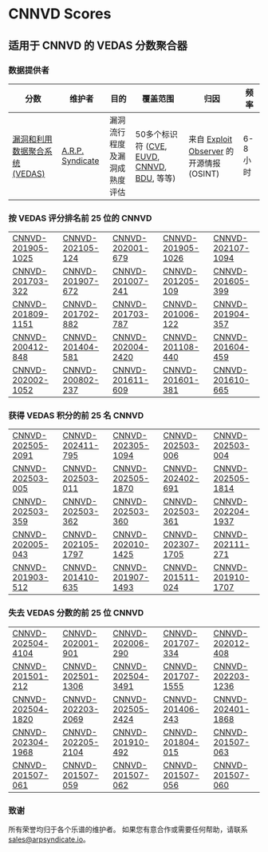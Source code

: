 
# CNNVD Scores
## 适用于 CNNVD 的 VEDAS 分数聚合器

### 数据提供者
| 分数 | 维护者 | 目的 | 覆盖范围 | 归因 | 频率 |
| ----- | ---------- | ------- | -------- | ----------- | --------- |
| [漏洞和利用数据聚合系统 (VEDAS)](https://vedas.arpsyndicate.io) | [A.R.P. Syndicate](https://www.arpsyndicate.io) | 漏洞流行程度及漏洞成熟度评估 | 50多个标识符 ([CVE](https://github.com/ARPSyndicate/cve-scores), [EUVD](https://github.com/ARPSyndicate/euvd-scores), [CNNVD](https://github.com/ARPSyndicate/cnnvd-scores), [BDU](https://github.com/ARPSyndicate/bdu-scores), 等等) | 来自 [Exploit Observer](https://www.exploit.observer) 的开源情报 (OSINT) | 6-8小时 |



<h3>按 VEDAS 评分排名前 25 位的 CNNVD</h3>

<table>
  <tr>
    <td><a href='https://vedas.arpsyndicate.io/?vuln=CNNVD-201905-1025'>CNNVD-201905-1025</a></td>
    <td><a href='https://vedas.arpsyndicate.io/?vuln=CNNVD-202105-124'>CNNVD-202105-124</a></td>
    <td><a href='https://vedas.arpsyndicate.io/?vuln=CNNVD-202001-679'>CNNVD-202001-679</a></td>
    <td><a href='https://vedas.arpsyndicate.io/?vuln=CNNVD-201905-1026'>CNNVD-201905-1026</a></td>
    <td><a href='https://vedas.arpsyndicate.io/?vuln=CNNVD-202107-1094'>CNNVD-202107-1094</a></td>
  </tr>
  <tr>
    <td><a href='https://vedas.arpsyndicate.io/?vuln=CNNVD-201703-322'>CNNVD-201703-322</a></td>
    <td><a href='https://vedas.arpsyndicate.io/?vuln=CNNVD-201907-672'>CNNVD-201907-672</a></td>
    <td><a href='https://vedas.arpsyndicate.io/?vuln=CNNVD-201007-241'>CNNVD-201007-241</a></td>
    <td><a href='https://vedas.arpsyndicate.io/?vuln=CNNVD-201205-109'>CNNVD-201205-109</a></td>
    <td><a href='https://vedas.arpsyndicate.io/?vuln=CNNVD-201605-399'>CNNVD-201605-399</a></td>
  </tr>
  <tr>
    <td><a href='https://vedas.arpsyndicate.io/?vuln=CNNVD-201809-1151'>CNNVD-201809-1151</a></td>
    <td><a href='https://vedas.arpsyndicate.io/?vuln=CNNVD-201702-882'>CNNVD-201702-882</a></td>
    <td><a href='https://vedas.arpsyndicate.io/?vuln=CNNVD-201703-787'>CNNVD-201703-787</a></td>
    <td><a href='https://vedas.arpsyndicate.io/?vuln=CNNVD-201006-122'>CNNVD-201006-122</a></td>
    <td><a href='https://vedas.arpsyndicate.io/?vuln=CNNVD-201904-357'>CNNVD-201904-357</a></td>
  </tr>
  <tr>
    <td><a href='https://vedas.arpsyndicate.io/?vuln=CNNVD-200412-848'>CNNVD-200412-848</a></td>
    <td><a href='https://vedas.arpsyndicate.io/?vuln=CNNVD-201404-581'>CNNVD-201404-581</a></td>
    <td><a href='https://vedas.arpsyndicate.io/?vuln=CNNVD-202004-2420'>CNNVD-202004-2420</a></td>
    <td><a href='https://vedas.arpsyndicate.io/?vuln=CNNVD-201108-440'>CNNVD-201108-440</a></td>
    <td><a href='https://vedas.arpsyndicate.io/?vuln=CNNVD-201604-459'>CNNVD-201604-459</a></td>
  </tr>
  <tr>
    <td><a href='https://vedas.arpsyndicate.io/?vuln=CNNVD-202002-1052'>CNNVD-202002-1052</a></td>
    <td><a href='https://vedas.arpsyndicate.io/?vuln=CNNVD-200802-237'>CNNVD-200802-237</a></td>
    <td><a href='https://vedas.arpsyndicate.io/?vuln=CNNVD-201611-609'>CNNVD-201611-609</a></td>
    <td><a href='https://vedas.arpsyndicate.io/?vuln=CNNVD-201601-381'>CNNVD-201601-381</a></td>
    <td><a href='https://vedas.arpsyndicate.io/?vuln=CNNVD-201610-665'>CNNVD-201610-665</a></td>
  </tr>
</table>


<h3>获得 VEDAS 积分的前 25 名 CNNVD</h3>

<table>
  <tr>
    <td><a href='https://vedas.arpsyndicate.io/?vuln=CNNVD-202505-2091'>CNNVD-202505-2091</a></td>
    <td><a href='https://vedas.arpsyndicate.io/?vuln=CNNVD-202411-795'>CNNVD-202411-795</a></td>
    <td><a href='https://vedas.arpsyndicate.io/?vuln=CNNVD-202305-1094'>CNNVD-202305-1094</a></td>
    <td><a href='https://vedas.arpsyndicate.io/?vuln=CNNVD-202503-006'>CNNVD-202503-006</a></td>
    <td><a href='https://vedas.arpsyndicate.io/?vuln=CNNVD-202503-004'>CNNVD-202503-004</a></td>
  </tr>
  <tr>
    <td><a href='https://vedas.arpsyndicate.io/?vuln=CNNVD-202503-005'>CNNVD-202503-005</a></td>
    <td><a href='https://vedas.arpsyndicate.io/?vuln=CNNVD-202503-011'>CNNVD-202503-011</a></td>
    <td><a href='https://vedas.arpsyndicate.io/?vuln=CNNVD-202505-1870'>CNNVD-202505-1870</a></td>
    <td><a href='https://vedas.arpsyndicate.io/?vuln=CNNVD-202402-691'>CNNVD-202402-691</a></td>
    <td><a href='https://vedas.arpsyndicate.io/?vuln=CNNVD-202505-1814'>CNNVD-202505-1814</a></td>
  </tr>
  <tr>
    <td><a href='https://vedas.arpsyndicate.io/?vuln=CNNVD-202503-359'>CNNVD-202503-359</a></td>
    <td><a href='https://vedas.arpsyndicate.io/?vuln=CNNVD-202503-362'>CNNVD-202503-362</a></td>
    <td><a href='https://vedas.arpsyndicate.io/?vuln=CNNVD-202503-360'>CNNVD-202503-360</a></td>
    <td><a href='https://vedas.arpsyndicate.io/?vuln=CNNVD-202503-361'>CNNVD-202503-361</a></td>
    <td><a href='https://vedas.arpsyndicate.io/?vuln=CNNVD-202204-1937'>CNNVD-202204-1937</a></td>
  </tr>
  <tr>
    <td><a href='https://vedas.arpsyndicate.io/?vuln=CNNVD-202005-043'>CNNVD-202005-043</a></td>
    <td><a href='https://vedas.arpsyndicate.io/?vuln=CNNVD-202105-1797'>CNNVD-202105-1797</a></td>
    <td><a href='https://vedas.arpsyndicate.io/?vuln=CNNVD-202010-1425'>CNNVD-202010-1425</a></td>
    <td><a href='https://vedas.arpsyndicate.io/?vuln=CNNVD-202307-1705'>CNNVD-202307-1705</a></td>
    <td><a href='https://vedas.arpsyndicate.io/?vuln=CNNVD-202111-271'>CNNVD-202111-271</a></td>
  </tr>
  <tr>
    <td><a href='https://vedas.arpsyndicate.io/?vuln=CNNVD-201903-512'>CNNVD-201903-512</a></td>
    <td><a href='https://vedas.arpsyndicate.io/?vuln=CNNVD-201410-635'>CNNVD-201410-635</a></td>
    <td><a href='https://vedas.arpsyndicate.io/?vuln=CNNVD-201907-1493'>CNNVD-201907-1493</a></td>
    <td><a href='https://vedas.arpsyndicate.io/?vuln=CNNVD-201511-024'>CNNVD-201511-024</a></td>
    <td><a href='https://vedas.arpsyndicate.io/?vuln=CNNVD-201910-1707'>CNNVD-201910-1707</a></td>
  </tr>
</table>


<h3>失去 VEDAS 分数的前 25 位 CNNVD</h3>

<table>
  <tr>
    <td><a href='https://vedas.arpsyndicate.io/?vuln=CNNVD-202504-4104'>CNNVD-202504-4104</a></td>
    <td><a href='https://vedas.arpsyndicate.io/?vuln=CNNVD-202001-901'>CNNVD-202001-901</a></td>
    <td><a href='https://vedas.arpsyndicate.io/?vuln=CNNVD-202006-290'>CNNVD-202006-290</a></td>
    <td><a href='https://vedas.arpsyndicate.io/?vuln=CNNVD-201707-334'>CNNVD-201707-334</a></td>
    <td><a href='https://vedas.arpsyndicate.io/?vuln=CNNVD-202012-408'>CNNVD-202012-408</a></td>
  </tr>
  <tr>
    <td><a href='https://vedas.arpsyndicate.io/?vuln=CNNVD-201501-212'>CNNVD-201501-212</a></td>
    <td><a href='https://vedas.arpsyndicate.io/?vuln=CNNVD-202501-1306'>CNNVD-202501-1306</a></td>
    <td><a href='https://vedas.arpsyndicate.io/?vuln=CNNVD-202504-3491'>CNNVD-202504-3491</a></td>
    <td><a href='https://vedas.arpsyndicate.io/?vuln=CNNVD-201707-1555'>CNNVD-201707-1555</a></td>
    <td><a href='https://vedas.arpsyndicate.io/?vuln=CNNVD-202203-1236'>CNNVD-202203-1236</a></td>
  </tr>
  <tr>
    <td><a href='https://vedas.arpsyndicate.io/?vuln=CNNVD-202504-1820'>CNNVD-202504-1820</a></td>
    <td><a href='https://vedas.arpsyndicate.io/?vuln=CNNVD-202203-2069'>CNNVD-202203-2069</a></td>
    <td><a href='https://vedas.arpsyndicate.io/?vuln=CNNVD-202505-2424'>CNNVD-202505-2424</a></td>
    <td><a href='https://vedas.arpsyndicate.io/?vuln=CNNVD-201406-243'>CNNVD-201406-243</a></td>
    <td><a href='https://vedas.arpsyndicate.io/?vuln=CNNVD-202401-1868'>CNNVD-202401-1868</a></td>
  </tr>
  <tr>
    <td><a href='https://vedas.arpsyndicate.io/?vuln=CNNVD-202304-1968'>CNNVD-202304-1968</a></td>
    <td><a href='https://vedas.arpsyndicate.io/?vuln=CNNVD-202205-2104'>CNNVD-202205-2104</a></td>
    <td><a href='https://vedas.arpsyndicate.io/?vuln=CNNVD-201910-492'>CNNVD-201910-492</a></td>
    <td><a href='https://vedas.arpsyndicate.io/?vuln=CNNVD-201804-015'>CNNVD-201804-015</a></td>
    <td><a href='https://vedas.arpsyndicate.io/?vuln=CNNVD-201507-063'>CNNVD-201507-063</a></td>
  </tr>
  <tr>
    <td><a href='https://vedas.arpsyndicate.io/?vuln=CNNVD-201507-061'>CNNVD-201507-061</a></td>
    <td><a href='https://vedas.arpsyndicate.io/?vuln=CNNVD-201507-059'>CNNVD-201507-059</a></td>
    <td><a href='https://vedas.arpsyndicate.io/?vuln=CNNVD-201507-062'>CNNVD-201507-062</a></td>
    <td><a href='https://vedas.arpsyndicate.io/?vuln=CNNVD-201507-056'>CNNVD-201507-056</a></td>
    <td><a href='https://vedas.arpsyndicate.io/?vuln=CNNVD-201507-060'>CNNVD-201507-060</a></td>
  </tr>
</table>


### 致谢
所有荣誉均归于各个乐谱的维护者。
如果您有意合作或需要任何帮助，请联系 [sales@arpsyndicate.io](mailto:sales@arpsyndicate.io)。

